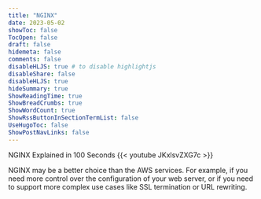 ```yaml
---
title: "NGINX"
date: 2023-05-02
showToc: false
TocOpen: false
draft: false
hidemeta: false
comments: false
disableHLJS: true # to disable highlightjs
disableShare: false
disableHLJS: true
hideSummary: true
ShowReadingTime: true
ShowBreadCrumbs: true
ShowWordCount: true
ShowRssButtonInSectionTermList: false
UseHugoToc: false
ShowPostNavLinks: false
---
```






NGINX Explained in 100 Seconds
{{< youtube JKxlsvZXG7c >}}

NGINX may be a better choice than the AWS services. For example, if you need more control over the configuration of your web server, or if you need to support more complex use cases like SSL termination or URL rewriting.

